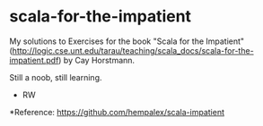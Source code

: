 # scala-for-the-impatient
My solutions to Exercises for the book "Scala for the Impatient" (http://logic.cse.unt.edu/tarau/teaching/scala_docs/scala-for-the-impatient.pdf) by Cay Horstmann.

Still a noob, still learning.



- RW


*Reference: https://github.com/hempalex/scala-impatient


